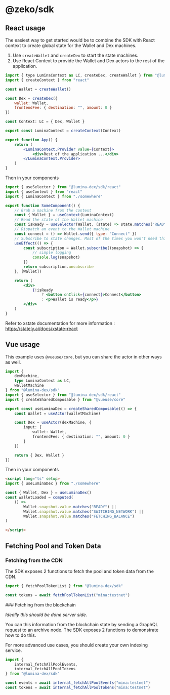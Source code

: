 # @zeko/sdk

## React usage

The easiest way to get started would be to combine the SDK with React context to create global state for the Wallet and Dex machines.

1. Use `createWallet` and `createDex` to start the state machines.
2. Use React Context to provide the Wallet and Dex actors to the rest of the application.

```jsx
import { type LuminaContext as LC, createDex, createWallet } from "@lumina-dex/sdk"
import { createContext } from "react"

const Wallet = createWallet()

const Dex = createDex({
	wallet: Wallet,
	frontendFee: { destination: "", amount: 0 }
})

const Context: LC = { Dex, Wallet }

export const LuminaContext = createContext(Context)

export function App() {
	return (
		<LuminaContext.Provider value={Context}>
			<div>Rest of the application ...</div>
		</LuminaContext.Provider>
	)
}
```

Then in your components

```jsx
import { useSelector } from "@lumina-dex/sdk/react"
import { useContext } from "react"
import { LuminaContext } from "./somewhere"

export function SomeComponent() {
	// Grab a machine from the context
	const { Wallet } = useContext(LuminaContext)
	// Read the state of the Wallet machine
	const isReady = useSelector(Wallet, (state) => state.matches("READY"))
	// Dispatch an event to the Wallet machine
	const connect = () => Wallet.send({ type: "Connect" })
	// Subscribe to state changes. Most of the times you won't need this.
	useEffect(() => {
		const subscription = Wallet.subscribe((snapshot) => {
			// simple logging
			console.log(snapshot)
		})
		return subscription.unsubscribe
	}, [Wallet])

	return (
		<div>
			{!isReady
				? <button onClick={connect}>Connect</button>
				: <p>Wallet is ready</p>}
		</div>
	)
}
```

Refer to xstate documentation for more information :
https://stately.ai/docs/xstate-react

## Vue usage

This example uses `@vueuse/core`, but you can share the actor in other ways as well.

```ts
import {
	dexMachine,
	type LuminaContext as LC,
	walletMachine
} from "@lumina-dex/sdk"
import { useSelector } from "@lumina-dex/sdk/react"
import { createSharedComposable } from "@vueuse/core"

export const useLuminaDex = createSharedComposable(() => {
	const Wallet = useActor(walletMachine)

	const Dex = useActor(dexMachine, {
		input: {
			wallet: Wallet,
			frontendFee: { destination: "", amount: 0 }
		}
	})

	return { Dex, Wallet }
})
```

Then in your components

```html
<script lang="ts" setup>
import { useLuminaDex } from "./somewhere"

const { Wallet, Dex } = useLuminaDex()
const walletLoaded = computed(
	() =>
		Wallet.snapshot.value.matches("READY") ||
		Wallet.snapshot.value.matches("SWITCHING_NETWORK") ||
		Wallet.snapshot.value.matches("FETCHING_BALANCE")
)

</script>
```

## Fetching Pool and Token Data

### Fetching from the CDN

The SDK exposes 2 functions to fetch the pool and token data from the CDN.

```ts
import { fetchPoolTokenList } from "@lumina-dex/sdk"

const tokens = await fetchPoolTokenList("mina:testnet")
```

### Fetching from the blockchain

_Ideally this should be done server side._

You can this information from the blockchain state by sending a GraphQL request to an archive node.
The SDK exposes 2 functions to demonstrate how to do this.

For more advanced use cases, you should create your own indexing service.

```ts
import {
	internal_fetchAllPoolEvents,
	internal_fetchAllPoolTokens
} from "@lumina-dex/sdk"

const events = await internal_fetchAllPoolEvents("mina:testnet")
const tokens = await internal_fetchAllPoolTokens("mina:testnet")
```
